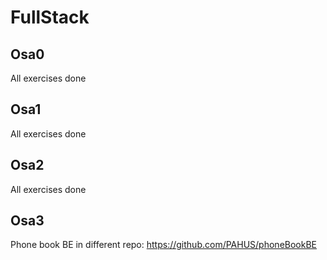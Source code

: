 # FullStack
## Osa0
All exercises done 
## Osa1
All exercises done 
## Osa2
All exercises done 
## Osa3
Phone book BE in different repo: <h>https://github.com/PAHUS/phoneBookBE</h>

